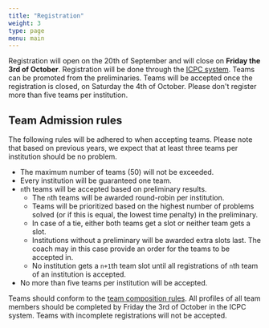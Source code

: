 ```yaml
---
title: "Registration"
weight: 3
type: page
menu: main
---
```


Registration will open on the 20th of September and will close on **Friday the 3rd of October**.
Registration will be done through the [ICPC system](https://icpc.global/regionals/finder/BAPC-2026).
Teams can be promoted from the preliminaries.
Teams will be accepted once the registration is closed, on Saturday the 4th of October.
Please don't register more than five teams per institution.

## Team Admission rules

The following rules will be adhered to when accepting teams. Please note that based on previous years, we expect that
at least three teams per institution should be no problem.

* The maximum number of teams (50) will not be exceeded.
* Every institution will be guaranteed one team.
* `n`th teams will be accepted based on preliminary results.
    - The `n`th teams will be awarded round-robin per institution.
    - Teams will be prioritized based on the highest number of problems solved (or if this is equal, the lowest time penalty) in the preliminary.
    - In case of a tie, either both teams get a slot or neither team gets a slot.
    - Institutions without a preliminary will be awarded extra slots last. The coach may in this case provide an order for the teams to be accepted in.
    - No institution gets a `n+1`th team slot until all registrations of `n`th team of an institution is accepted.
* No more than five teams per institution will be accepted.

Teams should conform to the [team composition rules](/rules/#team-composition).
All profiles of all team members should be completed by Friday the 3rd of October in the ICPC system.
Teams with incomplete registrations will not be accepted.
